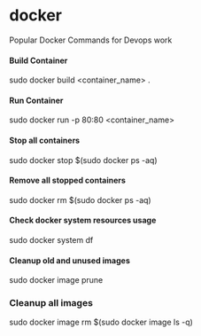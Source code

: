 # docker
Popular Docker Commands for Devops work

#### Build Container 
sudo docker build <container_name> .

#### Run Container 
sudo docker run -p 80:80 <container_name>

#### Stop all containers 
sudo docker stop $(sudo docker ps -aq)

#### Remove all stopped containers
sudo docker rm $(sudo docker ps -aq)

#### Check docker system resources usage
sudo docker system df

#### Cleanup old and unused images
sudo docker image prune

### Cleanup all images
sudo docker image rm $(sudo docker image ls -q)

